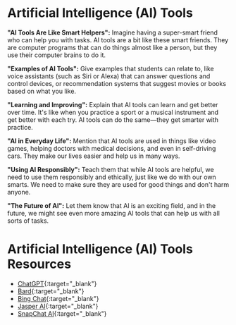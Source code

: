 # Artificial Intelligence (AI) Tools

**"AI Tools Are Like Smart Helpers":** Imagine having a super-smart friend who can help you with tasks. AI tools are a bit like these smart friends. They are computer programs that can do things almost like a person, but they use their computer brains to do it.

**"Examples of AI Tools":** Give examples that students can relate to, like voice assistants (such as Siri or Alexa) that can answer questions and control devices, or recommendation systems that suggest movies or books based on what you like.

**"Learning and Improving":** Explain that AI tools can learn and get better over time. It's like when you practice a sport or a musical instrument and get better with each try. AI tools can do the same—they get smarter with practice.

**"AI in Everyday Life":** Mention that AI tools are used in things like video games, helping doctors with medical decisions, and even in self-driving cars. They make our lives easier and help us in many ways.

**"Using AI Responsibly":** Teach them that while AI tools are helpful, we need to use them responsibly and ethically, just like we do with our own smarts. We need to make sure they are used for good things and don't harm anyone.

**"The Future of AI":** Let them know that AI is an exciting field, and in the future, we might see even more amazing AI tools that can help us with all sorts of tasks.

# Artificial Intelligence (AI) Tools Resources
- [ChatGPT](https://chat.openai.com/){:target="_blank"}
- [Bard](https://bard.google.com/chat){:target="_blank"}
- [Bing Chat](https://www.microsoft.com/en-us/edge/features/bing-chat?form=MT00D8){:target="_blank"}
- [Jasper AI](https://www.jasper.ai/){:target="_blank"}
- [SnapChat AI](https://help.snapchat.com/hc/en-us/articles/13266788358932-What-is-My-AI-on-Snapchat-and-how-do-I-use-it-){:target="_blank"}